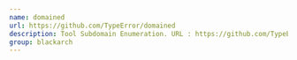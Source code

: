 ```yaml
---
name: domained
url: https://github.com/TypeError/domained
description: Tool Subdomain Enumeration. URL : https://github.com/TypeError/domained Groups : blackarch blackarch-recon blackarch-automation
group: blackarch
---
```

